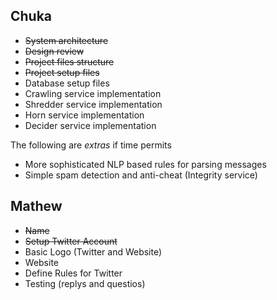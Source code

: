 ## Chuka
* ~~System architecture~~
* ~~Design review~~
* ~~Project files structure~~
* ~~Project setup files~~
* Database setup files
* Crawling service implementation
* Shredder service implementation
* Horn service implementation
* Decider service implementation

The following are *extras* if time permits

* More sophisticated NLP based rules for parsing messages
* Simple spam detection and anti-cheat (Integrity service)

## Mathew
* ~~Name~~
* ~~Setup Twitter Account~~
* Basic Logo (Twitter and Website)
* Website
* Define Rules for Twitter
* Testing (replys and questios)
